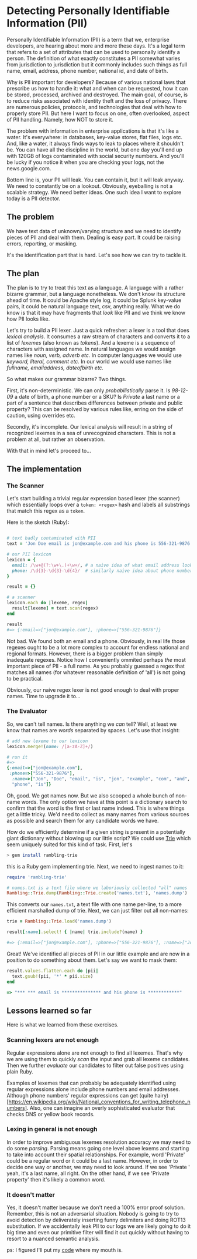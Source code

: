 ---
---

# Detecting Personally Identifiable Information (PII)
Personally Identifiable Information (PII) is a term that we, enterprise
developers, are hearing about more and more these days. It's a legal term that
refers to a set of attributes that can be used to personally identify a person.
The definition of what exactly constitutes a PII somewhat varies from
jurisdiction to jurisdiction but it commonly includes such things as full name,
email, address, phone number, national id, and date of birth.

Why is PII important for developers? Because of various national laws that
prescribe us how to handle it: what and when can be requested, how it can be
stored, processed, archived and destroyed. The main goal, of course, is to
reduce risks associated with identity theft and the loss of privacy. There are
numerous policies, protocols, and technologies that deal with how to properly
store PII. But here I want to focus on one, often overlooked, aspect of PII
handling. Namely, how NOT to store it.

The problem with information in enterprise applications is that it's like a
water. It's everywhere: in databases, key-value stores, flat files,
logs etc. And, like a water, it always finds ways to leak to places where it
shouldn't be. You can have all the discipline in the world, but one day
you'll end up with 120GB of logs contaminated with social security numbers. And
you'll be lucky if you notice it when you are checking your logs, not the
news.google.com.

Bottom line is, your PII will leak. You can contain it, but it will leak
anyway. We need to constantly be on a lookout. Obviously, eyeballing is
not a scalable strategy. We need better ideas. One such idea I want to
explore today is a PII detector.


## The problem

We have text data of unknown/varying structure and we need to identify
pieces of PII and deal with them. Dealing is easy part. It could be
raising errors, reporting, or masking.

It's the identification part that is hard. Let's see how we can try to
tackle it.


## The plan

The plan is to try to treat this text as a language. A language with a rather bizarre grammar,
but a language nonetheless.
We don't know its structure ahead of time. It could be Apache style log,
it could be Splunk key-value pairs, it could be natural language text, csv,
anything really. What we do know is that it may have fragments that _look_ like
PII and we think we know how PII looks like.

Let's try to build a PII lexer. Just a quick refresher: a lexer is a tool
that does _lexical analysis_. It consumes a raw stream of characters and
converts it to a list of _lexemes_ (also known as _tokens_). And a lexeme is
a sequence of characters with assigned name. In natural languages we would
assign names like _noun, verb, adverb etc._ In computer languages we would
use _keyword, literal, comment etc._ In our world we would use names like
_fullname, emailaddress, dateofbirth etc._


So what makes our grammar bizarre? Two things.

First, it's non-deterministic. We can only _probabilistically_ parse it.
Is _98-12-09_ a date of birth, a phone number or a SKU? Is _Private_
a last name or a part of a sentence that describes differences between
private and public property? This can be resolved by various rules like,
erring on the side of caution, using overrides etc.

Secondly, it's incomplete. Our lexical analysis will result in a string of
recognized lexemes in a sea of unrecognized characters. This is not
a problem at all, but rather an observation.

With that in mind let's proceed to...


## The implementation

### The Scanner

Let's start building a trivial regular expression based lexer (the scanner) which
essentially loops over a `token: <regex>` hash and labels all substrings
that match this regex as a `token`.

Here is the sketch (Ruby):

```ruby

# text badly contaminated with PII
text = 'Jon Doe email is jon@example.com and his phone is 556-321-9876'

# our PII lexicon
lexicon = {
  email: /\w+@(?:\w+\.)+\w+/, # a naive idea of what email address looks like
  phone: /\d{3}-\d{3}-\d{4}/  # similarly naive idea about phone number
}

result = {}

# a scanner
lexicon.each do |lexeme, regex|
  result[lexeme] = text.scan(regex)
end

result
#=> {:email=>["jon@example.com"], :phone=>["556-321-9876"]}
```

Not bad. We found both an email and a phone. Obviously, in real life those regexes
ought to be a lot more complex to account for endless national and regional
formats. However, there is a bigger problem than simply inadequate regexes.
Notice how I conveniently ommited perhaps _the_ most important piece of PII - a
full name. As you probably guessed a regex that matches all names (for whatever
reasonable definition of 'all') is not going to be practical.

Obviously, our naive regex lexer is not good enough to deal with proper names.
Time to upgrade it to...


### The Evaluator

So, we can't tell names. Is there anything we _can_ tell? Well, at least we know
that names are _words_ separated by spaces. Let's use that insight:

```ruby
# add new lexeme to our lexicon
lexicon.merge!(name: /[a-zA-Z]+/)

# run it
#=>
{:email=>["jon@example.com"],
 :phone=>["556-321-9876"],
  :name=>["Jon", "Doe", "email", "is", "jon", "example", "com", "and", "his",
  "phone", "is"]}
```

Oh, good. We got names now. But we also scooped a whole bunch of non-name words.
The only option we have at this point is a dictionary search to confirm that the
word is the first or last name indeed. This is where things get a little tricky.
We'd need to collect as many names from various sources as possible and search
them for any candidate words we have.

How do we efficiently determine if a given string is present in a potentially
giant dictionary without blowing up our little script?
We could use [Trie](https://en.wikipedia.org/wiki/Trie) which seem uniquely
suited for this kind of task. First, let's

```bash
> gem install rambling-trie
```

this is a Ruby gem implementing trie. Next, we need to ingest names to it:

```ruby
require 'rambling-trie'

# names.txt is a text file where we laboriously collected "all" names
Rambling::Trie.dump(Rambling::Trie.create('names.txt'), 'names.dump')
```

This converts our `names.txt`, a text file with one name per-line, to a more
efficient marshalled dump of trie. Next, we can just filter out all non-names:

```ruby
trie = Rambling::Trie.load('names.dump')

result[:name].select! { |name| trie.include?(name) }

#=> {:email=>["jon@example.com"], :phone=>["556-321-9876"], :name=>["Jon", "Doe"]}
```

Great! We've identified all pieces of PII in our little example and are now in
a position to do something about them. Let's say we want to mask them:

```ruby
result.values.flatten.each do |pii|
  text.gsub!(pii, '*' * pii.size)
end

=> "*** *** email is *************** and his phone is ************"
```

## Lessons learned so far

Here is what we learned from these exercises.

### Scanning lexers are not enough

Regular expressions alone are not enough to find all lexemes. That's why we are
using them to quickly _scan_ the input and grab all lexeme candidates. Then we
further _evaluate_ our candidates to filter out false
positives using plain Ruby.

Examples of lexemes that can probably be adequately identified using regular
expressions alone include phone numbers and email addresses. Although phone
numbers' regular expressions can get (quite
hairy)[https://en.wikipedia.org/wiki/National_conventions_for_writing_telephone_numbers].
Also, one can imagine an overly sophisticated evaluator that checks DNS or yellow book records.


### Lexing in general is not enough

In order to improve ambiguous lexemes resolution accuracy we may need to do
some _parsing_. Parsing means going one level above lexems and starting to take into
account their spatial relationships. For example, word 'Private' could be a regular
word or it could be a last name. However, in order to decide one way or another, we may need to
look around. If we see 'Private <first-name>' yeah, it's a last name, all
right. On the other hand, if we see 'Private property' then it's likely a common word.

### It doesn't matter

Yes, it doesn't matter because we don't need a 100% error proof solution. Remember,
this is not an adversarial situation. Nobody is going to try to avoid detection by deliverately inserting
funny delimiters and doing ROT13 substitution. If we accidentally leak PII to
our logs we are likely going to do it big time and even our primitive filter
will find it out quickly without having to resort to a nuanced semantic analysis.


ps: I figured I'll put my [code](https://github.com/smazhara/stockade) where my
mouth is.
